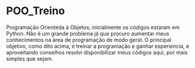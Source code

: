 # POO_Treino

Programação Orienteda à Objetos, inicialmente os códigos estaram em Python. Não é um grande problema já que procuro aumentar meus conhecimentos na área de programação de modo geral.
O principal objetivo, como dito acima, é treinar a programação e ganhar esperiencia, e aproveitando conselhos resolvi disponibilizar meus códigos aqui, por mais simples que sejam.
